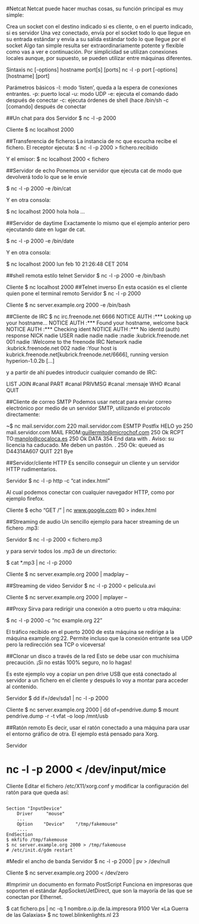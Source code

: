 #Netcat
Netcat puede hacer muchas cosas, su función principal es muy simple:

Crea un socket con el destino indicado si es cliente, o en el puerto indicado, si es servidor
Una vez conectado, envía por el socket todo lo que llegue en su entrada estándar y envía a su salida estándar todo lo que llegue por el socket
Algo tan simple resulta ser extraordinariamente potente y flexible como vas a ver e continuación. Por simplicidad se utilizan conexiones locales aunque, por supuesto, se pueden utilizar entre máquinas diferentes.

Sintaxis
nc [-options] hostname port[s] [ports]
nc -l -p port [-options] [hostname] [port]

Parámetros básicos
-l: modo ‘listen’, queda a la espera de conexiones entrantes.
-p: puerto local
-u: modo UDP
-e: ejecuta el comando dado después de conectar
-c: ejecuta órdenes de shell (hace /bin/sh -c [comando] después de conectar

##Un chat para dos
Servidor
$ nc -l -p 2000

Cliente
$ nc localhost 2000

##Transferencia de ficheros
La instancia de nc que escucha recibe el fichero. El receptor ejecuta:
$ nc -l -p 2000 > fichero.recibido

Y el emisor:
$ nc localhost 2000 < fichero

##Servidor de echo
Ponemos un servidor que ejecuta cat de modo que devolverá todo lo que
se le envíe

$ nc -l -p 2000 -e /bin/cat

Y en otra consola:

$ nc localhost 2000
hola
hola
…

##Servidor de daytime
Exactamente lo mismo que el ejemplo anterior pero ejecutando date en lugar de cat.

$ nc -l -p 2000 -e /bin/date

Y en otra consola:

$ nc localhost 2000
lun feb 10 21:26:48 CET 2014

##shell remota estilo telnet
Servidor
$ nc -l -p 2000 -e /bin/bash

Cliente
$ nc localhost 2000
##Telnet inverso
En esta ocasión es el cliente quien pone el terminal remoto
Servidor
$ nc -l -p 2000

Cliente
$ nc server.example.org 2000 -e /bin/bash

##Cliente de IRC
$ nc irc.freenode.net 6666
NOTICE AUTH :*** Looking up your hostname…
NOTICE AUTH :*** Found your hostname, welcome back
NOTICE AUTH :*** Checking ident
NOTICE AUTH :*** No identd (auth) response
NICK nadie
USER nadie nadie nadie :nadie
:kubrick.freenode.net 001 nadie :Welcome to the freenode IRC Network nadie
:kubrick.freenode.net 002 nadie :Your host is kubrick.freenode.net[kubrick.freenode.net/6666], running version hyperion-1.0.2b
[…]

y a partir de ahí puedes introducir cualquier comando de IRC:

LIST
JOIN #canal
PART #canal
PRIVMSG #canal :mensaje
WHO #canal
QUIT

##Cliente de correo SMTP
Podemos usar netcat para enviar correo electrónico por medio de un servidor SMTP, utilizando el protocolo directamente:

~$ nc mail.servidor.com
220 mail.servidor.com ESMTP Postfix
HELO yo
250 mail.servidor.com
MAIL FROM:guillermito@microchof.com
250 Ok
RCPT TO:manolo@cocaloca.es
250 Ok
DATA
354 End data with <CR><LF>.<CR><LF>
Aviso: su licencia ha caducado. Me deben un pastón.
.
250 Ok: queued as D44314A607
QUIT
221 Bye

##Servidor/cliente HTTP
Es sencillo conseguir un cliente y un servidor HTTP rudimentarios.

Servidor
$ nc -l -p http -c “cat index.html”

Al cual podemos conectar con cualquier navegador HTTP, como por ejemplo firefox.

Cliente
$ echo “GET /” | nc www.google.com 80 > index.html

##Streaming de audio
Un sencillo ejemplo para hacer streaming de un fichero .mp3:

Servidor
$ nc -l -p 2000 < fichero.mp3

y para servir todos los .mp3 de un directorio:

$ cat *.mp3 | nc -l -p 2000

Cliente
$ nc server.example.org 2000 | madplay –

##Streaming de video
Servidor
$ nc -l -p 2000 < pelicula.avi

Cliente
$ nc server.example.org 2000 | mplayer –

##Proxy
Sirva para redirigir una conexión a otro puerto u otra máquina:

$ nc -l -p 2000 -c “nc example.org 22”

El tráfico recibido en el puerto 2000 de esta máquina se redirige a la máquina example.org:22. Permite incluso que la conexión entrante sea UDP pero la redirección sea TCP o viceversa!

##Clonar un disco a través de la red
Esto se debe usar con muchísima precaución. ¡Si no estás 100% seguro, no lo hagas!

Es este ejemplo voy a copiar un pen drive USB que está conectado al servidor a un fichero en el cliente y después lo voy a montar para acceder al contenido.

Servidor
$ dd if=/dev/sda1 | nc -l -p 2000

Cliente
$ nc server.example.org 2000 | dd of=pendrive.dump
$ mount pendrive.dump -r -t vfat -o loop /mnt/usb

##Ratón remoto
Es decir, usar el ratón conectado a una máquina para usar el entorno gráfico de otra. El ejemplo está pensado para Xorg.

Servidor
# nc -l -p 2000 < /dev/input/mice

Cliente
Editar el fichero /etc/X11/xorg.conf y modificar la configuración del ratón para que queda así:

<code>
Section "InputDevice"
    Driver     "mouse"
    ...
    Option    "Device"    "/tmp/fakemouse"
    ....
EndSection
$ mkfifo /tmp/fakemouse
$ nc server.example.org 2000 > /tmp/fakemouse
# /etc/init.d/gdm restart´
</code>

#Medir el ancho de banda
Servidor
$ nc -l -p 2000 | pv > /dev/null

Cliente
$ nc server.example.org 2000 < /dev/zero

#Imprimir un documento en formato PostScript
Funciona en impresoras que soporten el estándar AppSocket/JetDirect, que son la mayoría de las que se conectan por Ethernet.

$ cat fichero.ps | nc -q 1 nombre.o.ip.de.la.impresora 9100
Ver «La Guerra de las Galaxias»
$ nc towel.blinkenlights.nl 23


